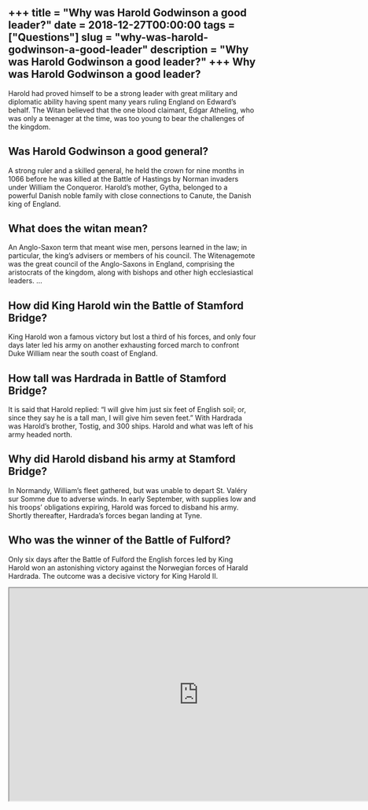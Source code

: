 +++
title = "Why was Harold Godwinson a good leader?"
date = 2018-12-27T00:00:00
tags = ["Questions"]
slug = "why-was-harold-godwinson-a-good-leader"
description = "Why was Harold Godwinson a good leader?"
+++
Why was Harold Godwinson a good leader?
---------------------------------------

Harold had proved himself to be a strong leader with great military and diplomatic ability having spent many years ruling England on Edward’s behalf. The Witan believed that the one blood claimant, Edgar Atheling, who was only a teenager at the time, was too young to bear the challenges of the kingdom.

Was Harold Godwinson a good general?
------------------------------------

A strong ruler and a skilled general, he held the crown for nine months in 1066 before he was killed at the Battle of Hastings by Norman invaders under William the Conqueror. Harold’s mother, Gytha, belonged to a powerful Danish noble family with close connections to Canute, the Danish king of England.

What does the witan mean?
-------------------------

An Anglo-Saxon term that meant wise men, persons learned in the law; in particular, the king’s advisers or members of his council. The Witenagemote was the great council of the Anglo-Saxons in England, comprising the aristocrats of the kingdom, along with bishops and other high ecclesiastical leaders. …

How did King Harold win the Battle of Stamford Bridge?
------------------------------------------------------

King Harold won a famous victory but lost a third of his forces, and only four days later led his army on another exhausting forced march to confront Duke William near the south coast of England.

How tall was Hardrada in Battle of Stamford Bridge?
---------------------------------------------------

It is said that Harold replied: “I will give him just six feet of English soil; or, since they say he is a tall man, I will give him seven feet.” With Hardrada was Harold’s brother, Tostig, and 300 ships. Harold and what was left of his army headed north.

Why did Harold disband his army at Stamford Bridge?
---------------------------------------------------

In Normandy, William’s fleet gathered, but was unable to depart St. Valéry sur Somme due to adverse winds. In early September, with supplies low and his troops’ obligations expiring, Harold was forced to disband his army. Shortly thereafter, Hardrada’s forces began landing at Tyne.

Who was the winner of the Battle of Fulford?
--------------------------------------------

Only six days after the Battle of Fulford the English forces led by King Harold won an astonishing victory against the Norwegian forces of Harald Hardrada. The outcome was a decisive victory for King Harold II.

<iframe allow="accelerometer; autoplay; clipboard-write; encrypted-media; gyroscope; picture-in-picture" allowfullscreen="" class="__youtube_prefs__  epyt-is-override  no-lazyload" data-no-lazy="1" data-origheight="433" data-origwidth="770" data-skipgform_ajax_framebjll="" height="433" id="_ytid_72142" loading="lazy" src="https://www.youtube.com/embed/tYtDIC2z_Ws?enablejsapi=1&autoplay=0&cc_load_policy=0&cc_lang_pref=&iv_load_policy=1&loop=0&modestbranding=0&rel=1&fs=1&playsinline=0&autohide=2&theme=dark&color=red&controls=1&" title="YouTube player" width="770"></iframe>